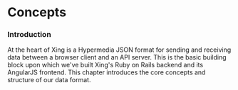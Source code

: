 # Concepts

### Introduction

At the heart of Xing is a Hypermedia JSON format for sending and receiving data between a browser client and an API server. This is the basic building block upon which we've built Xing's Ruby on Rails backend and its AngularJS frontend. This chapter introduces the core concepts and structure of our data format.

